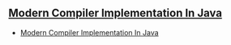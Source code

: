 ## [Modern Compiler Implementation In Java](https://github.com/ZigaSajovic/Readings/tree/master/Compilers/Modern_Compiler_Implementation_In_Java)
* [Modern Compiler Implementation In Java](https://github.com/ZigaSajovic/Readings/tree/master/Compilers/Modern_Compiler_Implementation_In_Java/Modern_Compiler_Implementation_In_Java.pdf)

